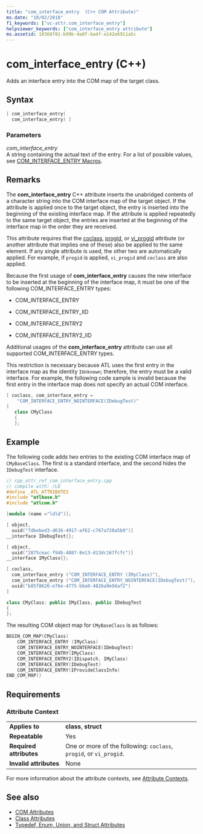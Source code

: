 ```yaml
---
title: "com_interface_entry  (C++ COM Attribute)"
ms.date: "10/02/2018"
f1_keywords: ["vc-attr.com_interface_entry"]
helpviewer_keywords: ["com_interface_entry attribute"]
ms.assetid: 10368f81-b99b-4a0f-ba4f-a142e6911a5c
---
```

# com_interface_entry (C++)

Adds an interface entry into the COM map of the target class.

## Syntax

```cpp
[ com_interface_entry(
  com_interface_entry) ]
```

### Parameters

*com_interface_entry*<br/>
A string containing the actual text of the entry. For a list of possible values, see [COM_INTERFACE_ENTRY Macros](../../atl/reference/com-interface-entry-macros.md).

## Remarks

The **com_interface_entry** C++ attribute inserts the unabridged contents of a character string into the COM interface map of the target object. If the attribute is applied once to the target object, the entry is inserted into the beginning of the existing interface map. If the attribute is applied repeatedly to the same target object, the entries are inserted at the beginning of the interface map in the order they are received.

This attribute requires that the [coclass](coclass.md), [progid](progid.md), or [vi_progid](vi-progid.md) attribute (or another attribute that implies one of these) also be applied to the same element. If any single attribute is used, the other two are automatically applied. For example, if `progid` is applied, `vi_progid` and `coclass` are also applied.

Because the first usage of **com_interface_entry** causes the new interface to be inserted at the beginning of the interface map, it must be one of the following COM_INTERFACE_ENTRY types:

- COM_INTERFACE_ENTRY

- COM_INTERFACE_ENTRY_IID

- COM_INTERFACE_ENTRY2

- COM_INTERFACE_ENTRY2_IID

Additional usages of the **com_interface_entry** attribute can use all supported COM_INTERFACE_ENTRY types.

This restriction is necessary because ATL uses the first entry in the interface map as the identity `IUnknown`; therefore, the entry must be a valid interface. For example, the following code sample is invalid because the first entry in the interface map does not specify an actual COM interface.

```cpp
[ coclass, com_interface_entry =
    "COM_INTERFACE_ENTRY_NOINTERFACE(IDebugTest)"
]
   class CMyClass
   {
   };
```

## Example

The following code adds two entries to the existing COM interface map of `CMyBaseClass`. The first is a standard interface, and the second hides the `IDebugTest` interface.

```cpp
// cpp_attr_ref_com_interface_entry.cpp
// compile with: /LD
#define _ATL_ATTRIBUTES
#include "atlbase.h"
#include "atlcom.h"

[module (name ="ldld")];

[ object,
  uuid("7dbebed3-d636-4917-af62-c767a720a5b9")]
__interface IDebugTest{};

[ object,
  uuid("2875ceac-f94b-4087-8e13-d13dc167fcfc")]
__interface IMyClass{};

[ coclass,
  com_interface_entry ("COM_INTERFACE_ENTRY (IMyClass)"),
  com_interface_entry ("COM_INTERFACE_ENTRY_NOINTERFACE(IDebugTest)"),
  uuid("b85f8626-e76e-4775-b6a0-4826a9e94af2")
]

class CMyClass: public IMyClass, public IDebugTest
{
};
```

The resulting COM object map for `CMyBaseClass` is as follows:

```cpp
BEGIN_COM_MAP(CMyClass)
    COM_INTERFACE_ENTRY (IMyClass)
    COM_INTERFACE_ENTRY_NOINTERFACE(IDebugTest)
    COM_INTERFACE_ENTRY(IMyClass)
    COM_INTERFACE_ENTRY2(IDispatch, IMyClass)
    COM_INTERFACE_ENTRY(IDebugTest)
    COM_INTERFACE_ENTRY(IProvideClassInfo)
END_COM_MAP()
```

## Requirements

### Attribute Context

|||
|-|-|
|**Applies to**|**class**, **struct**|
|**Repeatable**|Yes|
|**Required attributes**|One or more of the following: `coclass`, `progid`, or `vi_progid`.|
|**Invalid attributes**|None|

For more information about the attribute contexts, see [Attribute Contexts](cpp-attributes-com-net.md#contexts).

## See also

- [COM Attributes](com-attributes.md)
- [Class Attributes](class-attributes.md)
- [Typedef, Enum, Union, and Struct Attributes](typedef-enum-union-and-struct-attributes.md)
